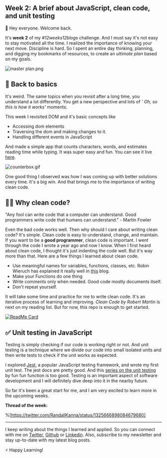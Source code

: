 ## Week 2: A brief about JavaScript, clean code, and unit testing

 👋 Hey everyone. Welcome back. 

It's **week 2** of my *#12weeks12blogs* challenge. And I must say it's not easy to stay motivated all the time. I realized the importance of knowing your next move. Discipline is hard. So I spent an entire day thinking, planning, and digging my bookmarks of resources, to create an *ultimate plan*  based on my goals.

![master plan.png](https://cdn.hashnode.com/res/hashnode/image/upload/v1605497465017/pAC6PWFjM.png)

## 🐣 Back to basics
It's weird. The same topics when you revisit after a long time, you understand a lot differently. You get a new perspective and lots of *' Oh, so this is how it works'* moments.

This week I revisited DOM and it's basic concepts like
- Accessing dom elements
- Traversing the dom and making changes to it.
- Handling different events in JavaScript

And made a simple app that counts characters, words, and estimates reading time while typing. It was super easy and fun. You can see it live [here](https://counterbox.now.sh).

![counterbox.gif](https://cdn.hashnode.com/res/hashnode/image/upload/v1605438918775/V496VBR8E.gif)

One good thing I observed was how I was coming up with better solutions every time. It's a big win. And that brings me to the importance of writing clean code. 

## 🤷‍♂️  Why clean code?

> 
"Any fool can write code that a computer can understand. Good programmers write code that humans can understand." - Martin Fowler

Even the bad code works well. Then why should I care about writing clean code? It's simple. Clean code is easy to understand, change, and maintain. If you want to be a **good programmer**, clean code is important. I went through the code I wrote a year ago and now I know. When I first heard about clean code, I thought it's just indenting the code well. But it's way more than that. Here are a few things I learned about clean code.

- Use meaningful names for variables, functions, classes, etc. Robin Wieruch has explained it really well in [this](https://www.robinwieruch.de/javascript-naming-conventions) blog.
- Make your Functions do one thing
- Write comments only when needed. Good code mostly documents itself.
- Don't repeat yourself.
 
It will take some time and practice for me to write clean code. It's an iterative process of learning and improving. *Clean Code by Robert Martin* is next on my reading list. But for now, this repo is enough to get started.
    
[![ReadMe Card](https://github-readme-stats.vercel.app/api/pin/?username=ryanmcdermott&repo=clean-code-javascript)](https://github.com/ryanmcdermott/clean-code-javascript)

## ✅ Unit testing in JavaScript
Testing is simply checking if our code is working right or not. And unit testing is a technique where we divide our code into small isolated units and then write tests to check if the unit works as expected.

I explored [Jest](https://jestjs.io), a popular JavaScript testing framework, and wrote my first unit test. The jest docs are pretty good. And this [series on the unit testing](https://www.youtube.com/playlist?list=PL0zVEGEvSaeF_zoW9o66wa_UCNE3a7BEr) by fun fun function is too good. Testing is an important aspect of software development and I will definitely dive deep into it in the nearby future.

So far it's been a great start for me, and I am very excited to learn more in the upcoming weeks. 


**Thread of the week:**

%[https://twitter.com/RandallKanna/status/1325666898084679680]


____________________
I keep writing about the things I learned and applied. So you can connect with me on [Twitter](https://twitter.com/WankhadeRutik), [Github](https://github.com/rutikwankhade)  or [Linkedin](https://www.linkedin.com/in/rutik-wankhade). Also, subscribe to my newsletter and stay up-to-date with my latest blog posts.

⚡ Happy Learning!  
